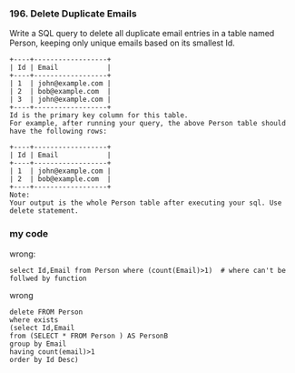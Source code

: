 ### 196. Delete Duplicate Emails

Write a SQL query to delete all duplicate email entries in a table named Person, keeping only unique emails based on its smallest Id.
```
+----+------------------+
| Id | Email            |
+----+------------------+
| 1  | john@example.com |
| 2  | bob@example.com  |
| 3  | john@example.com |
+----+------------------+
Id is the primary key column for this table.
For example, after running your query, the above Person table should have the following rows:

+----+------------------+
| Id | Email            |
+----+------------------+
| 1  | john@example.com |
| 2  | bob@example.com  |
+----+------------------+
Note:
Your output is the whole Person table after executing your sql. Use delete statement.
```

### my code
wrong:
```mysql
select Id,Email from Person where (count(Email)>1)  # where can't be follwed by function
```

wrong
```mysql
delete FROM Person 
where exists
(select Id,Email
from (SELECT * FROM Person ) AS PersonB
group by Email
having count(email)>1
order by Id Desc)
```
